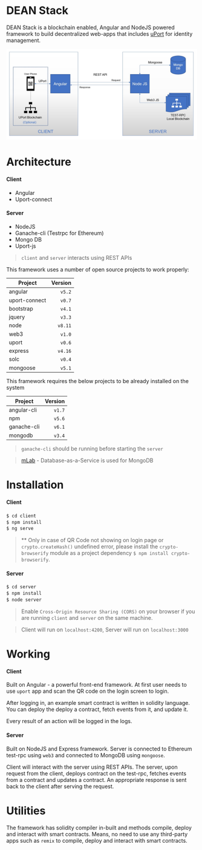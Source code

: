 # DEAN Stack

DEAN Stack is a blockchain enabled, Angular and NodeJS powered framework to build decentralized web-apps that includes [uPort](https://www.uport.me/) for identity management.

![alt text](https://raw.githubusercontent.com/mbvivek/DEAN-Stack/master/Dean-Stack-Architecture.jpg "DEAN Stack Architecture")

# Architecture
#### Client
  - Angular
  - Uport-connect

#### Server
  - NodeJS
  - Ganache-cli (Testrpc for Ethereum)
  - Mongo DB
  - Uport-js

> `client` and `server` interacts using REST APIs

This framework uses a number of open source projects to work properly:

| Project         | Version |
| --------------- | -------:|
| angular         |  `v5.2` |
| uport-connect   |  `v0.7` |
| bootstrap       |  `v4.1` |
| jquery          |  `v3.3` |
| node            |  `v8.11`|
| web3            |  `v1.0` |
| uport           |  `v0.6` |
| express         |  `v4.16`|
| solc            |  `v0.4` |
| mongoose        |  `v5.1` |

This framework requires the below projects to be already installed on the system

| Project         | Version |
| --------------- | -------:|
| angular-cli     |  `v1.7` |
| npm             |  `v5.6` |
| ganache-cli     |  `v6.1` |
| mongodb         |  `v3.4` |

> `ganache-cli` should be running before starting the `server`

> [mLab](https://www.mlab.com/) - Database-as-a-Service is used for MongoDB

# Installation
#### Client
```sh
$ cd client
$ npm install
$ ng serve
```

> ** Only in case of QR Code not showing on login page or `crypto.createHash()` undefined error, please install the `crypto-browserify` module as a project dependency `$ npm install crypto-browserify`.

#### Server
```sh
$ cd server
$ npm install
$ node server
```
> Enable `Cross-Origin Resource Sharing (CORS)` on your browser if you are running `client` and `server` on the same machine.

> Client will run on `localhost:4200`, Server will run on `localhost:3000`

# Working
#### Client
Built on Angular - a powerful front-end framework. At first user needs to use `uport` app and scan the QR code on the login screen to login.

After logging in, an example smart contract is written in solidity language. You can deploy the deploy a contract, fetch events from it, and update it.

Every result of an action will be logged in the logs.

#### Server
Built on NodeJS and Express framework. Server is connected to Ethereum test-rpc using `web3` and connected to MongoDB using `mongoose`. 

Client will interact with the server using REST APIs. The server, upon request from the client, deploys contract on the test-rpc, fetches events from a contract and updates a contract. An appropriate response is sent back to the client after serving the request.

# Utilities
The framework has solidity compiler in-built and methods compile, deploy and interact with smart contracts. Means, no need to use any third-party apps such as `remix` to compile, deploy and interact with smart contracts.
